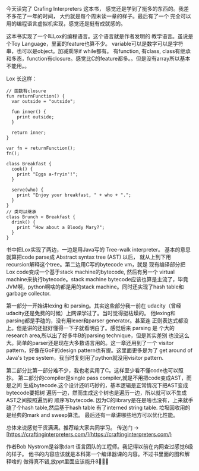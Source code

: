<!--
layout: post
title: "Crafting Interpreters Review"
date: 2021-04-25
banner: mountain.png
tags: interpreters
categories: programming
language: zh_CN
-->

今天读完了 Crafing Interpreters 这本书，
感觉还是学到了挺多的东西的。我差不多花了一年的时间，
大约就是每个周末读一章的样子。最后有了一个
完全可以用的编程语言虚拟机实现，感觉还是挺有成就感的。

这本书实现了一个叫Lox的编程语言。这个语言就是作者发明的
教学语言。虽说是个Toy Language，里面的feature也算不少。
variable可以是数字可以是字符串，也可以是object。加减乘除if while都有。
有function, 有class, class有继承和多态，function有closure。感觉比C的feature都多。。但是没有array所以基本不能用。。

Lox 长这样：

```
// 函数有closure
fun returnFunction() {
  var outside = "outside";

  fun inner() {
    print outside;
  }

  return inner;
}

var fn = returnFunction();
fn();

class Breakfast {
  cook() {
    print "Eggs a-fryin'!";
  }

  serve(who) {
    print "Enjoy your breakfast, " + who + ".";
  }
}
// 类可以继承
class Brunch < Breakfast {
  drink() {
    print "How about a Bloody Mary?";
  }
}
```

书中把Lox实现了两边，一边是用Java写的 Tree-walk interpreter。
基本的意思就算把code parse成 Abstract syntax tree (AST) 以后，
就从上到下用recursion解释这个tree。第二边用C写的bytecode vm，就是
现有编译部分把Lox code变成一个基于stack machine的bytecode, 然后有另一个
virtual machine来执行bytecode。stack machine bytecode应该也算是主流了，毕竟
JVM啊，python啊啥的都是用的stack machine。同时还实现了hash table和
garbage collector.

第一部分一开始讲lexing 和 parsing。其实这些部分我一前在
udacity（曾经udacity还是免费的时候）上网课学过了。当时觉得挺枯燥的。
他lexing和parsing都是手磕的，没有用lexer和parser generator。甚至连
正则表达式都没上。但是讲的还挺好懂得一下子就看明白了。感觉后来 parsing 是
个大的research area,所以出了好多牛B的parsing technique，但是其实差别
也没这么大。简单的parser还是现在大多数语言用的。这一章还用到了一个
visitor pattern，好像在GoF的design pattern也有提。这里面更多是为了
get around of Java's type system，我当时复刻用了python就没用visitor pattern.

第二部分比第一部分难不少，我也老实用了C。这样至少看不懂code也可以照抄。
第二部分的compiler是single pass compiler,就是不用把code变成AST，而是之间
生成bytecode.这个设计还听巧妙的，基本逻辑是正常情况下把AST变成bytecode要把树
遍历一边，然而生成这个树也是遍历一边，所以就可以不生成AST之间按照遍历的
顺序写bytecode. 因为C的library是在是啥也没有，上来就手磕了个hash table,然后基于hash table 有了interned string table. 垃圾回收用的是经典的mark and sweep算法。
最后还有一章讲哪些地方可以优化性能。

总体来说感觉干货满满。推荐给大家共同学习。
传送门 -> [https://craftinginterpreters.com/](https://craftinginterpreters.com/)

作者Bob Nystrom是谷歌dart 语言团队的工程师。我记得以前在内网查过感觉6级的样子。
他书的内容应该就是本科第一个编译器课的内容。不过书里面的图和解释啥的
做得真不错,放ppt里面应该能升8🤣🤣🤣
